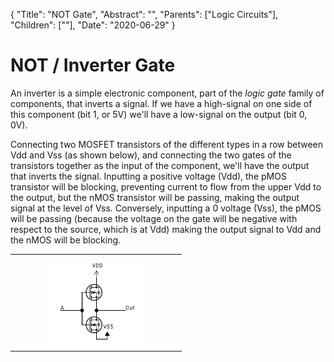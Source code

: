 {
    "Title": "NOT Gate",
    "Abstract": "",
    "Parents": ["Logic Circuits"],
    "Children": [""],
    "Date": "2020-06-29"
}

# NOT / Inverter Gate

An inverter is a simple electronic component, part of the _logic gate_ family of components, that inverts a signal. If we have a high-signal on one side of this component (bit 1, or 5V) we'll have a low-signal on the output (bit 0, 0V). 

Connecting two MOSFET transistors of the different types in a row between Vdd and Vss (as shown below), and connecting the two gates of the transistors together as the input of the component, we'll have the output that inverts the signal. Inputting a positive voltage (Vdd), the pMOS transistor will be blocking, preventing current to flow from the upper Vdd to the output, but the nMOS transistor will be passing, making the output signal at the level of Vss. Conversely, inputting a 0 voltage (Vss), the pMOS will be passing (because the voltage on the gate will be negative with respect to the source, which is at Vdd) making the output signal to Vdd and the nMOS will be blocking. 

<table class="w3-center" width="100%">
	<tr><th>
		<img src="images/articles/Gate-NOT.svg" class="w3-center" width="60%" />
	</th></tr>
</table>